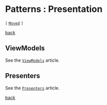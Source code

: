 

Patterns : Presentation
=======================

 `[` [`Moved`](patterns/presentation.md) `]`

[back](.)

ViewModels
----------
See the [`ViewModels`](patterns/viewmodels.md) article.

Presenters
----------
See the [`Presenters`](patterns/presenters.md) article.

[back](.)
